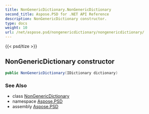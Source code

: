 ```yaml
---
title: NonGenericDictionary.NonGenericDictionary
second_title: Aspose.PSD for .NET API Reference
description: NonGenericDictionary constructor. 
type: docs
weight: 10
url: /net/aspose.psd/nongenericdictionary/nongenericdictionary/
---
```

{{< psd/tize >}}
## NonGenericDictionary constructor

```csharp
public NonGenericDictionary(IDictionary dictionary)
```

### See Also

* class [NonGenericDictionary](../)
* namespace [Aspose.PSD](../../nongenericdictionary/)
* assembly [Aspose.PSD](../../../)


